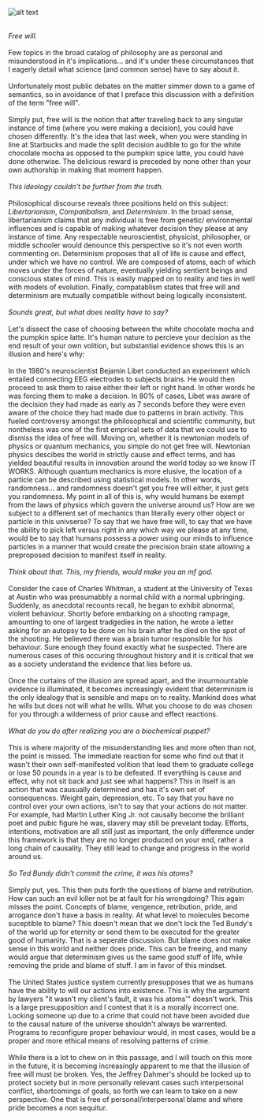 ![alt text](https://theCaseFor.github.io/fw.jpg "Logo Title Text 1")

<html>
  <body>
    <p><br><i>Free will.</i><br><br>Few topics in the broad catalog of philosophy are as personal and misunderstood in it's implications... and it's under these circumstances that I eagerly detail what science (and common sense) have to say about it.<br><br>Unfortunately most public debates on the matter simmer down to a game of semantics, so in avoidance of that I preface this discussion with a definition of the term "free will". <br><br> Simply put, free will is the notion that after traveling back to any singular instance of time (where you were making a decision), you could have chosen differently. It's the idea that last week, when you were standing in line at Starbucks and made the split decision audible to go for the white chocolate mocha as opposed to the pumpkin spice latte, you could have done otherwise. The delicious reward is preceded by none other than your own authorship in making that moment happen.<br><br><i>This ideology couldn't be further from the truth.</i><br><br>Philosophical discourse reveals three positions held on this subject: <i>Libertarianism</i>, <i>Compatibalism</i>, and <i>Determinism</i>. In the broad sense, libertarianism claims that any individual is free from genetic/ environmental influences and is capable of making whatever decision they please at any instance of time. Any respectable neuroscientist, physicist, philosopher, or middle schooler would denounce this perspective so it's not even worth commenting on. Determinism proposes that all of life is cause and effect, under which we have no control. We are composed of atoms, each of which moves under the forces of nature, eventually yielding sentient beings and conscious states of mind. This is easily mapped on to reality and ties in well with models of evolution. Finally, compatablism states that free will and determinism are mutually compatible without being logically inconsistent.<br><br><i> Sounds great, but what does reality have to say?</i><br><br>Let's dissect the case of choosing between the white chocolate mocha and the pumpkin spice latte. It's human nature to percieve your decision as the end result of your own volition, but substantial evidence shows this is an illusion and here's why:<br><br> In the 1980's neuroscientist Bejamin Libet conducted an experiment which entailed connecting EEG electrodes to subjects brains. He would then proceed to ask them to raise either their left or right hand. In other words he was forcing them to make a decision. In 80% of cases, Libet was aware of the decision they had made as early as 7 seconds before they were even aware of the choice they had made due to patterns in brain activity. This fueled controversy amongst the philosophical and scientific community, but nontheless was one of the first emprical sets of data that we could use to dismiss the idea of free will. Moving on, whether it is newtonian models of physics or quantum mechanics, you simple do not get free will. Newtonian physics descibes the world in strictly cause and effect terms, and has yielded beautiful results in innovation around the world today so we know IT WORKS. Although quantum mechanics is more elusive, the location of a particle can be described using statistical models. In other words, randomness... and randomness doesn't get you free will either, it just gets you randomness. My point in all of this is, why would humans be exempt from the laws of physics which govern the universe around us? How are we subject to a different set of mechanics than literally every other object or particle in this univserse? To say that we have free will, to say that we have the ability to pick left versus right in any which way we please at any time, would be to say that humans possess a power using our minds to influence particles in a manner that would create the precision brain state allowing  a preproposed decision to manifest itself in reality.<br><br><i>Think about that. This, my friends, would make you an mf god.</i><br><br>Consider the case of Charles Whitman, a student at the University of Texas at Austin who was presumabbly a normal child with a normal upbringing. Suddenly, as anecdotal recounts recall, he began to exhibit abnormal, violent behaviour. Shortly before embarking on a shooting rampage, amounting to one of largest tradgedies in the nation, he wrote a letter asking for an autopsy to be done on his brain after he died on the spot of the shooting. He believed there was a brain tumor responsible for his behaviour. Sure enough they found exactly what he suspected. There are numerous cases of this occuring throughout history and it is critical that we as a society understand the evidence that lies before us.<br><br>Once the curtains of the illusion are spread apart, and the insurmountable evidence is illuminated, it becomes increasingly evident that determinism is the only idealogy that is sensible and maps on to reality. Mankind does what he wills but does not will what he wills. What you choose to do was chosen for you through a wilderness of prior cause and effect reactions.<br><br><i>What do you do after realizing you are a biochemical puppet?<br><br></i>This is where majority of the misunderstanding lies and more often than not, the point is missed. The immediate reaction for some who find out that it wasn't their own self-manifested volition that lead them to graduate college or lose 50 pounds in a year is to be defeated. If everything is cause and effect, why not sit back and just see what happens? This in itself is an action that was causually determined and has it's own set of consequences. Weight gain, depression, etc. To say that you have no control over your own actions, isn't to say that your actions do not matter. For example, had Martin Luther King Jr. not causally become the brilliant poet and pubic figure he was, slavery may still be prevelant today. Efforts, intentions, motivation are all still just as important, the only difference under this framework is that they are no longer produced on your end, rather a long chain of causality. They still lead to change and progress in the world around us.<br><br><i>So Ted Bundy didn't commit the crime, it was his atoms?</i><br><br>Simply put, yes. This then puts forth the questions of blame and retribution. How can such an evil killer not be at fault for his wrongdoing? This again misses the point. Concepts of blame, vengence, retribution, pride, and arrogance don't have a basis in reality. At what level to molecules become suceptible to blame? This doesn't mean that we don't lock the Ted Bundy's of the world up for eternity or send them to be executed for the greater good of humanity. That is a seperate discussion. But blame does not make sense in this world and neither does pride. This can be freeing, and many would argue that determinism gives us the same good stuff of life, while removing the pride and blame of stuff. I am in favor of this mindset.<br><br> The United States justice system currently presupposes that we as humans have the ability to will our actions into existence. This is why the argument by lawyers "it wasn't my client's fault, it was his atoms'" doesn't work. This is a large presupposition and I contest that it is a morally incorrect one. Locking someone up due to a crime that could not have been avoided due to the causal nature of the universe shouldn't always be warrented. Programs to reconfigure proper behaviour would, in most cases, would be a proper and more ethical means of resolving patterns of crime. <br><br>While there is a lot to chew on in this passage, and I will touch on this more in the future, it is becoming increasingly apparent to me that the illusion of free will must be broken. Yes, the Jeffrey Dahmer's should be locked up to protect society but in more personally relevant cases such interpersonal conflict, shortcomings of goals, so forth we can learn to take on a new perspective. One that is free of personal/interpersonal blame and where pride becomes a non sequitur. 
    </p>
  </body>
</html>



